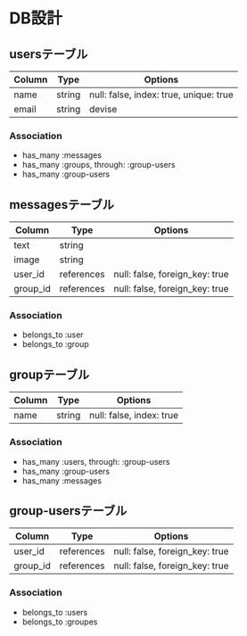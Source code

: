 # DB設計

## usersテーブル

|Column|Type|Options|
|------|----|-------|
|name|string|null: false, index: true, unique: true|
|email|string|devise|

### Association
- has_many :messages
- has_many :groups, through: :group-users
- has_many :group-users

## messagesテーブル

|Column|Type|Options|
|------|----|-------|
|text|string||
|image|string||
|user_id|references|null: false, foreign_key: true|
|group_id|references|null: false, foreign_key: true|

### Association
- belongs_to :user
- belongs_to :group

## groupテーブル

|Column|Type|Options|
|------|----|-------|
|name|string|null: false, index: true|

### Association
- has_many :users, through: :group-users
- has_many :group-users
- has_many :messages

## group-usersテーブル

|Column|Type|Options|
|------|----|-------|
|user_id|references|null: false, foreign_key: true|
|group_id|references|null: false, foreign_key: true|

### Association
- belongs_to :users
- belongs_to :groupes